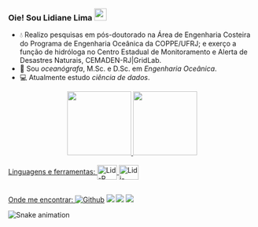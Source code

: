 ### Oie! Sou Lidiane Lima <img src="https://media.giphy.com/media/hvRJCLFzcasrR4ia7z/giphy.gif" width="25px">

- 💧 Realizo pesquisas em pós-doutorado na Área de Engenharia Costeira do Programa de Engenharia Oceânica da COPPE/UFRJ; e exerço a função de hidróloga no Centro Estadual de Monitoramento e Alerta de Desastres Naturais, CEMADEN-RJ|GridLab.
- 🌊 Sou *oceanógrafa*, M.Sc. e D.Sc. em *Engenharia Oceânica*.
- 💻 Atualmente estudo *ciência de dados*.

<div align="center">
  <a href="https://github.com/lidianelimaocn">
  <img height="130em" src="https://github-readme-stats.vercel.app/api?username=lidianelimaocn&show_icons=true&theme=radical&include_all_commits=true&count_private=true"/>
  <img height="130em" src="https://github-readme-stats.vercel.app/api/top-langs/?username=lidianelimaocn&layout=compact&langs_count=7&theme=radical"/>
</div>
  
  
 
<div style="display: inline_block"><br>
  Linguagens e ferramentas:
  <img align="center" alt="Lid-R" height="30" width="40" src="https://cdn.jsdelivr.net/gh/devicons/devicon/icons/rstudio/rstudio-original.svg">
  <img align="center" alt="Lidi-Python" height="30" width="40" src="https://cdn.jsdelivr.net/gh/devicons/devicon/icons/python/python-original.svg">
  
</div>
  
  ##
  
 
<div> 
  Onde me encontrar: 
  <a href="https://github.com/lidianelimaocn" target="_blank"><img alt="Github" src="https://img.shields.io/badge/GitHub-%2312100E.svg?&style=for-the-badge&logo=Github&logoColor=white" /></a>
  <a href="https://instagram.com/lidianelima.ocn" target="_blank"><img src="https://img.shields.io/badge/-Instagram-%23E4405F?style=for-the-badge&logo=instagram&logoColor=white" target="_blank"></a>
  <a href = "mailto:lidianelima.ocn@gmail.com"><img src="https://img.shields.io/badge/Gmail-D14836?style=for-the-badge&logo=gmail&logoColor=white" target="_blank"></a>
  <a href="https://www.linkedin.com/in/lidianelimadsc" target="_blank"><img src="https://img.shields.io/badge/-LinkedIn-%230077B5?style=for-the-badge&logo=linkedin&logoColor=white" target="_blank"></a> 
  
 
  ![Snake animation](https://github.com/lidianelimaocn/lidianelimaocn/blob/output/github-contribution-grid-snake.svg)
 
</div>
  

